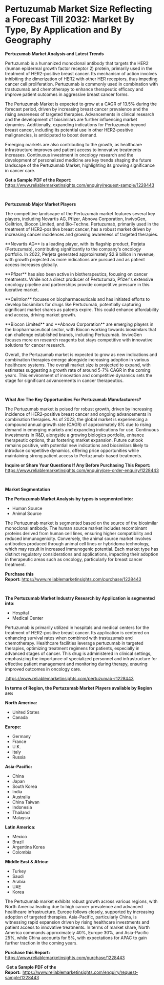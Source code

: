<p><h1>Pertuzumab Market Size Reflecting a Forecast Till 2032: Market By Type, By Application and By Geography</h1></p><p><strong>Pertuzumab Market Analysis and Latest Trends</strong></p>
<p><p>Pertuzumab is a humanized monoclonal antibody that targets the HER2 (human epidermal growth factor receptor 2) protein, primarily used in the treatment of HER2-positive breast cancer. Its mechanism of action involves inhibiting the dimerization of HER2 with other HER receptors, thus impeding cancer cell proliferation. Pertuzumab is commonly used in combination with trastuzumab and chemotherapy to enhance therapeutic efficacy and improve patient outcomes in aggressive breast cancer forms.</p><p>The Pertuzumab Market is expected to grow at a CAGR of 13.5% during the forecast period, driven by increasing breast cancer prevalence and the rising awareness of targeted therapies. Advancements in clinical research and the development of biosimilars are further influencing market dynamics. Additionally, expanding indications for Pertuzumab beyond breast cancer, including its potential use in other HER2-positive malignancies, is anticipated to boost demand.</p><p>Emerging markets are also contributing to the growth, as healthcare infrastructure improves and patient access to innovative treatments increases. Continuous investment in oncology research and the development of personalized medicine are key trends shaping the future landscape of the Pertuzumab Market, highlighting its growing significance in cancer care.</p></p>
<p><strong>Get a Sample PDF of the Report:&nbsp;</strong> <a href="https://www.reliablemarketinsights.com/enquiry/request-sample/1228443?utm_campaign=3299&utm_medium=2&utm_source=Github&utm_content=ia&utm_term=19042025&utm_id=pertuzumab">https://www.reliablemarketinsights.com/enquiry/request-sample/1228443</a></p>
<p>&nbsp;</p>
<p><strong>Pertuzumab Major Market Players</strong></p>
<p><p>The competitive landscape of the Pertuzumab market features several key players, including Novartis AG, Pfizer, Abnova Corporation, InvivoGen, Celltrion, Biocon Limited, and Bio-Techne. Pertuzumab, primarily used in the treatment of HER2-positive breast cancer, has a robust market driven by increasing cancer incidences and growing awareness of targeted therapies.</p><p>**Novartis AG** is a leading player, with its flagship product, Perjeta (Pertuzumab), contributing significantly to the company's oncology portfolio. In 2022, Perjeta generated approximately $2.9 billion in revenue, with growth projected as more indications are pursued and as patient access increases globally.</p><p>**Pfizer** has also been active in biotherapeutics, focusing on cancer treatments. While not a direct producer of Pertuzumab, Pfizer's extensive oncology pipeline and partnerships provide competitive pressure in this lucrative market.</p><p>**Celltrion** focuses on biopharmaceuticals and has initiated efforts to develop biosimilars for drugs like Pertuzumab, potentially capturing significant market shares as patents expire. This could enhance affordability and access, driving market growth.</p><p>**Biocon Limited** and **Abnova Corporation** are emerging players in the biopharmaceutical sector, with Biocon working towards biosimilars that can challenge established brands, including Pertuzumab. InvivoGen focuses more on research reagents but stays competitive with innovative solutions for cancer research.</p><p>Overall, the Pertuzumab market is expected to grow as new indications and combination therapies emerge alongside increasing adoption in various healthcare systems. The overall market size is projected to expand, with estimates suggesting a growth rate of around 5-7% CAGR in the coming years. This environment of innovation and competitive dynamics sets the stage for significant advancements in cancer therapeutics.</p></p>
<p>&nbsp;</p>
<p><strong>What Are The Key Opportunities For Pertuzumab Manufacturers?</strong></p>
<p><p>The Pertuzumab market is poised for robust growth, driven by increasing incidence of HER2-positive breast cancer and ongoing advancements in combination therapies. As of 2023, the global market is experiencing a compound annual growth rate (CAGR) of approximately 8% due to rising demand in emerging markets and expanding indications for use. Continuous investments in R&D, alongside a growing biologics portfolio, enhance therapeutic options, thus fostering market expansion. Future outlook remains positive, with potential new indications and biosimilars likely to introduce competitive dynamics, offering price opportunities while maintaining strong patient access to Pertuzumab-based treatments.</p></p>
<p><strong>Inquire or Share Your Questions If Any Before Purchasing This Report:</strong> <a href="https://www.reliablemarketinsights.com/enquiry/pre-order-enquiry/1228443?utm_campaign=3299&utm_medium=2&utm_source=Github&utm_content=ia&utm_term=19042025&utm_id=pertuzumab">https://www.reliablemarketinsights.com/enquiry/pre-order-enquiry/1228443</a></p>
<p>&nbsp;</p>
<p><strong>Market Segmentation</strong></p>
<p><strong>The Pertuzumab Market Analysis by types is segmented into:</strong></p>
<p><ul><li>Human Source</li><li>Animal Source</li></ul></p>
<p><p>The Pertuzumab market is segmented based on the source of the biosimilar monoclonal antibody. The human source market includes recombinant proteins derived from human cell lines, ensuring higher compatibility and reduced immunogenicity. Conversely, the animal source market involves antibodies produced through animal cell lines or hybridoma technology, which may result in increased immunogenic potential. Each market type has distinct regulatory considerations and applications, impacting their adoption in therapeutic areas such as oncology, particularly for breast cancer treatment.</p></p>
<p><strong>Purchase this Report:&nbsp;</strong><a href="https://www.reliablemarketinsights.com/purchase/1228443?utm_campaign=3299&utm_medium=2&utm_source=Github&utm_content=ia&utm_term=19042025&utm_id=pertuzumab">https://www.reliablemarketinsights.com/purchase/1228443</a></p>
<p>&nbsp;</p>
<p><strong>The Pertuzumab Market Industry Research by Application is segmented into:</strong></p>
<p><ul><li>Hospital</li><li>Medical Center</li></ul></p>
<p><p>Pertuzumab is primarily utilized in hospitals and medical centers for the treatment of HER2-positive breast cancer. Its application is centered on enhancing survival rates when combined with trastuzumab and chemotherapy. Healthcare facilities leverage pertuzumab in targeted therapies, optimizing treatment regimens for patients, especially in advanced stages of cancer. This drug is administered in clinical settings, emphasizing the importance of specialized personnel and infrastructure for effective patient management and monitoring during therapy, ensuring improved outcomes in oncology care.</p></p>
<p><a href="https://www.reliablemarketinsights.com/pertuzumab-r1228443?utm_campaign=3299&utm_medium=2&utm_source=Github&utm_content=ia&utm_term=19042025&utm_id=pertuzumab">&nbsp;https://www.reliablemarketinsights.com/pertuzumab-r1228443</a></p>
<p><strong>In terms of Region, the Pertuzumab Market Players available by Region are:</strong></p>
<p>
    <p> <strong> North America: </strong>
        <ul>
            <li>United States</li>
            <li>Canada</li>
        </ul>
        </p> 
    <p> <strong> Europe: </strong>
        <ul>
            <li>Germany</li>
            <li>France</li>
            <li>U.K.</li>
            <li>Italy</li>
            <li>Russia</li>
        </ul>
        </p> 
    <p> <strong> Asia-Pacific: </strong>
        <ul>
            <li>China</li>
            <li>Japan</li>
            <li>South Korea</li>
            <li>India</li>
            <li>Australia</li>
            <li>China Taiwan</li>
            <li>Indonesia</li>
            <li>Thailand</li>
            <li>Malaysia</li>
        </ul>
        </p> 
    <p> <strong> Latin America: </strong>
        <ul>
            <li>Mexico</li>
            <li>Brazil</li>
            <li>Argentina Korea</li>
            <li>Colombia</li>
        </ul>
        </p> 
    <p> <strong> Middle East & Africa: </strong>
        <ul>
            <li>Turkey</li>
            <li>Saudi</li>
            <li>Arabia</li>
            <li>UAE</li>
            <li>Korea</li>
        </ul>
    </p>
    </p>
<p><p>The Pertuzumab market exhibits robust growth across various regions, with North America leading due to high cancer prevalence and advanced healthcare infrastructure. Europe follows closely, supported by increasing adoption of targeted therapies. Asia-Pacific, particularly China, is witnessing rapid expansion driven by rising healthcare investments and patient access to innovative treatments. In terms of market share, North America commands approximately 40%, Europe 30%, and Asia-Pacific 25%, while China accounts for 5%, with expectations for APAC to gain further traction in the coming years.</p></p>
<p><strong>Purchase this Report: </strong><a href="https://www.reliablemarketinsights.com/purchase/1228443?utm_campaign=3299&utm_medium=2&utm_source=Github&utm_content=ia&utm_term=19042025&utm_id=pertuzumab">https://www.reliablemarketinsights.com/purchase/1228443</a></p>
<p>&nbsp;<strong>Get a Sample PDF of the Report:&nbsp;&nbsp;</strong><a href="https://www.reliablemarketinsights.com/enquiry/request-sample/1228443?utm_campaign=3299&utm_medium=2&utm_source=Github&utm_content=ia&utm_term=19042025&utm_id=pertuzumab">https://www.reliablemarketinsights.com/enquiry/request-sample/1228443</a></p>
<p><strong></strong></p>
<p><p></p><p></p><p></p></p>